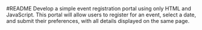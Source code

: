 #README
Develop a simple event registration portal using only HTML and JavaScript. This portal will allow users to register for an event, select a date, and submit their preferences, with all details displayed on the same page.